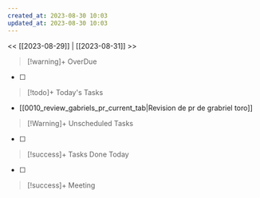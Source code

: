 ```yaml
---
created_at: 2023-08-30 10:03
updated_at: 2023-08-30 10:03
---
```


<< [[2023-08-29]] | [[2023-08-31]] >>


> [!warning]+ OverDue

- [ ] 

> [!todo]+ Today's Tasks

-  [[0010_review_gabriels_pr_current_tab|Revision de pr de grabriel toro]]

> [!Warning]+ Unscheduled Tasks

- [ ] 

> [!success]+ Tasks Done Today

- [ ] 

> [!success]+ Meeting

